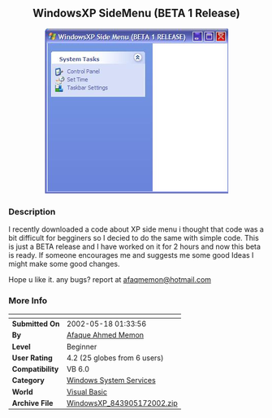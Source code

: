 ﻿<div align="center">

## WindowsXP SideMenu \(BETA 1 Release\)

<img src="PIC20025172132129427.jpg">
</div>

### Description

I recently downloaded a code about XP side menu i thought that code was a bit difficult for begginers so I decied to do the same with simple code. This is just a BETA release and I have worked on it for 2 hours and now this beta is ready. If someone encourages me and suggests me some good Ideas I might make some good changes.

Hope u like it. any bugs? report at afaqmemon@hotmail.com
 
### More Info
 


<span>             |<span>
---                |---
**Submitted On**   |2002-05-18 01:33:56
**By**             |[Afaque Ahmed Memon](https://github.com/Planet-Source-Code/PSCIndex/blob/master/ByAuthor/afaque-ahmed-memon.md)
**Level**          |Beginner
**User Rating**    |4.2 (25 globes from 6 users)
**Compatibility**  |VB 6\.0
**Category**       |[Windows System Services](https://github.com/Planet-Source-Code/PSCIndex/blob/master/ByCategory/windows-system-services__1-35.md)
**World**          |[Visual Basic](https://github.com/Planet-Source-Code/PSCIndex/blob/master/ByWorld/visual-basic.md)
**Archive File**   |[WindowsXP\_843905172002\.zip](https://github.com/Planet-Source-Code/afaque-ahmed-memon-windowsxp-sidemenu-beta-1-release__1-34898/archive/master.zip)








